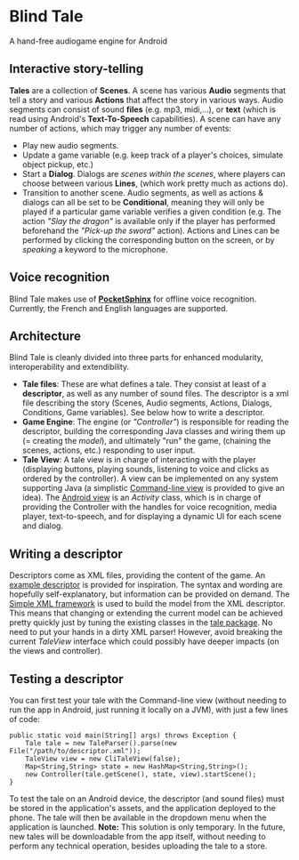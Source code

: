 # Blind Tale

A hand-free audiogame engine for Android

## Interactive story-telling

**Tales** are a collection of **Scenes**. A scene has various **Audio** segments that tell a story and various **Actions** that affect the story in various ways. Audio segments can consist of sound **files** (e.g. mp3, midi,...), or **text** (which is read using Android's **Text-To-Speech** capabilities). A scene can have any number of actions, which may trigger any number of events:
 * Play new audio segments.
 * Update a game variable (e.g. keep track of a player's choices, simulate object pickup, etc.)
 * Start a **Dialog**. Dialogs are *scenes within the scenes*, where players can choose between various **Lines**, (which work pretty much as actions do).
 * Transition to another scene.
Audio segments, as well as actions & dialogs can all be set to be **Conditional**, meaning they will only be played if a particular game variable verifies a given condition (e.g. The action *"Slay the dragon"* is available only if the player has performed beforehand the *"Pick-up the sword"* action).
Actions and Lines can be performed by clicking the corresponding button on the screen, or by *speaking* a keyword to the microphone.

## Voice recognition

Blind Tale makes use of [**PocketSphinx**](https://github.com/cmusphinx/pocketsphinx) for offline voice recognition. Currently, the French and English languages are supported.

## Architecture

Blind Tale is cleanly divided into three parts for enhanced modularity, interoperability and extendibility.
 * **Tale files**: These are what defines a tale. They consist at least of a **descriptor**, as well as any number of sound files. The descriptor is a xml file describing the story (Scenes, Audio segments, Actions, Dialogs, Conditions, Game variables). See below how to write a descriptor.
 * **Game Engine**: The engine (or *"Controller"*) is responsible for reading the descriptor, building the corresponding Java classes and wiring them up (= creating the *model*), and ultimately "run" the game, (chaining the scenes, actions, etc.) responding to user input.
 * **Tale View**: A tale view is in charge of interacting with the player (displaying buttons, playing sounds, listening to voice and clicks as ordered by the controller). A view can be implemented on any system supporting Java (a simplistic [Command-line view](https://github.com/ericleib/blindtale/blob/master/app/src/main/java/tk/thebrightstuff/blindtale/view/CliTaleView.java) is provided to give an idea). The [Android view](https://github.com/ericleib/blindtale/blob/master/app/src/main/java/tk/thebrightstuff/blindtale/view/SceneActivity.java) is an *Activity* class, which is in charge of providing the Controller with the handles for voice recognition, media player, text-to-speech, and for displaying a dynamic UI for each scene and dialog.

## Writing a descriptor

Descriptors come as XML files, providing the content of the game. An [example descriptor](https://github.com/ericleib/blindtale/blob/master/app/src/main/assets/labyrinth/descriptor.xml) is provided for inspiration. The syntax and wording are hopefully self-explanatory, but information can be provided on demand.
The [Simple XML framework](http://simple.sourceforge.net/) is used to build the model from the XML descriptor. This means that changing or extending the current model can be achieved pretty quickly just by tuning the existing classes in the [tale package](https://github.com/ericleib/blindtale/tree/master/app/src/main/java/tk/thebrightstuff/blindtale/tale). No need to put your hands in a dirty XML parser! However, avoid breaking the current *TaleView* interface which could possibly have deeper impacts (on the views and controller).

## Testing a descriptor

You can first test your tale with the Command-line view (without needing to run the app in Android, just running it locally on a JVM), with just a few lines of code:

    public static void main(String[] args) throws Exception {
        Tale tale = new TaleParser().parse(new File("/path/to/descriptor.xml"));
        TaleView view = new CliTaleView(false);
        Map<String,String> state = new HashMap<String,String>();
        new Controller(tale.getScene(), state, view).startScene();
    }

To test the tale on an Android device, the descriptor (and sound files) must be stored in the application's assets, and the application deployed to the phone. The tale will then be available in the dropdown menu when the application is launched.
**Note:** This solution is only temporary. In the future, new tales will be downloadable from the app itself, without needing to perform any technical operation, besides uploading the tale to a store.
